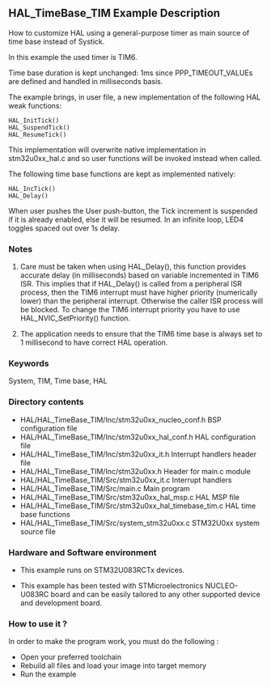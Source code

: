 ## <b>HAL_TimeBase_TIM Example Description</b>

How to customize HAL using a general-purpose timer as main source of time base 
instead of Systick.

In this example the used timer is TIM6.

Time base duration is kept unchanged: 1ms  since PPP_TIMEOUT_VALUEs are defined 
and handled in milliseconds basis.

The example brings, in user file, a new implementation of the following HAL weak functions:

	HAL_InitTick() 
	HAL_SuspendTick()
	HAL_ResumeTick()

This implementation will overwrite native implementation in stm32u0xx_hal.c
and so user functions will be invoked instead when called.

The following time base functions are kept as implemented natively:

	HAL_IncTick()
	HAL_Delay()

When user pushes the User push-button, the Tick increment is suspended if it is already
enabled, else it will be resumed.
In an infinite loop, LED4 toggles spaced out over 1s delay.

### <b>Notes</b>

 1. Care must be taken when using HAL_Delay(), this function provides accurate delay (in milliseconds)
    based on variable incremented in TIM6 ISR. This implies that if HAL_Delay() is called from
    a peripheral ISR process, then the TIM6 interrupt must have higher priority (numerically lower)
    than the peripheral interrupt. Otherwise the caller ISR process will be blocked.
    To change the TIM6 interrupt priority you have to use HAL_NVIC_SetPriority() function.
      
 2. The application needs to ensure that the TIM6 time base is always set to 1 millisecond
    to have correct HAL operation.

### <b>Keywords</b>

System, TIM, Time base, HAL

### <b>Directory contents</b>

  - HAL/HAL_TimeBase_TIM/Inc/stm32u0xx_nucleo_conf.h     BSP configuration file
  - HAL/HAL_TimeBase_TIM/Inc/stm32u0xx_hal_conf.h          HAL configuration file
  - HAL/HAL_TimeBase_TIM/Inc/stm32u0xx_it.h                Interrupt handlers header file
  - HAL/HAL_TimeBase_TIM/Inc/stm32u0xx.h                   Header for main.c module  
  - HAL/HAL_TimeBase_TIM/Src/stm32u0xx_it.c                Interrupt handlers
  - HAL/HAL_TimeBase_TIM/Src/main.c                              Main program
  - HAL/HAL_TimeBase_TIM/Src/stm32u0xx_hal_msp.c           HAL MSP file
  - HAL/HAL_TimeBase_TIM/Src/stm32u0xx_hal_timebase_tim.c  HAL time base functions
  - HAL/HAL_TimeBase_TIM/Src/system_stm32u0xx.c            STM32U0xx system source file

### <b>Hardware and Software environment</b>

  - This example runs on STM32U083RCTx devices.

  - This example has been tested with STMicroelectronics NUCLEO-U083RC board and can be
    easily tailored to any other supported device and development board.

### <b>How to use it ?</b>

In order to make the program work, you must do the following :

 - Open your preferred toolchain
 - Rebuild all files and load your image into target memory
 - Run the example

